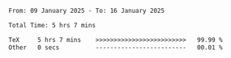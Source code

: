 <!--START_SECTION:waka-->

```txt
From: 09 January 2025 - To: 16 January 2025

Total Time: 5 hrs 7 mins

TeX     5 hrs 7 mins    >>>>>>>>>>>>>>>>>>>>>>>>>   99.99 %
Other   0 secs          -------------------------   00.01 %
```

<!--END_SECTION:waka-->
